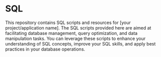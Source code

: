 # SQL
This repository contains SQL scripts and resources for [your project/application name]. The SQL scripts provided here are aimed at facilitating database management, query optimization, and data manipulation tasks. You can leverage these scripts to enhance your understanding of SQL concepts, improve your SQL skills, and apply best practices in your database operations.
